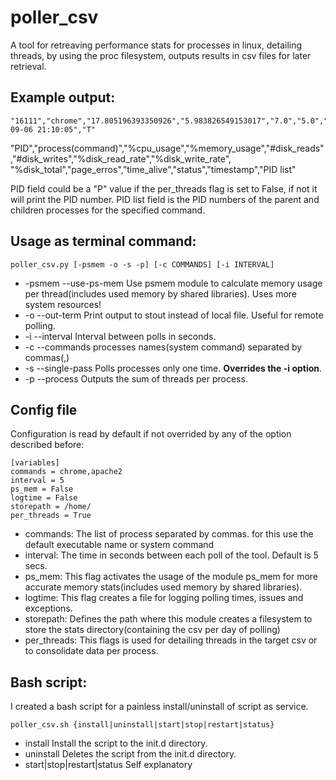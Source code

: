 poller_csv
==========

A tool for retreaving performance stats for processes in linux, detailing threads, by using the proc filesystem,
outputs results in csv files for later retrieval.

Example output:
---------------

```
"16111","chrome","17.805196393350926","5.983826549153017","7.0","5.0","0.0","0.0","0.0","1.0","16518.379999999997","S","2014-09-06 21:10:05","T"

```
"PID","process(command)","%cpu_usage","%memory_usage","#disk_reads","#disk_writes","%disk_read_rate","%disk_write_rate",
"%disk_total","page_erros","time_alive","status","timestamp","PID list"

PID field could be a "P" value if the per_threads flag is set to False, if not it will print the PID number.
PID list field is the PID numbers of the parent and children processes for the specified command.


Usage as terminal command:
--------------------------

```
poller_csv.py [-psmem -o -s -p] [-c COMMANDS] [-i INTERVAL]

```
* -psmem --use-ps-mem Use psmem module to calculate memory usage per thread(includes used memory by shared libraries). Uses more system resources!
* -o --out-term Print output to stout instead of local file. Useful for remote polling.
* -i --interval Interval between polls in seconds.
* -c --commands processes names(system command) separated by commas(,)
* -s --single-pass Polls processes only one time. **Overrides the -i option**.
* -p --process Outputs the sum of threads per process.


Config file
-----------

Configuration is read by default if not overrided by any of the option described before:

```
[variables]
commands = chrome,apache2
interval = 5
ps_mem = False
logtime = False
storepath = /home/
per_threads = True

```

* commands: The list of process separated by commas. for this use the default executable name or system command
* interval: The time in seconds between each poll of the tool. Default is 5 secs.
* ps_mem: This flag activates the usage of the module ps_mem for more accurate memory stats(includes used memory by shared libraries).
* logtime: This flag creates a file for logging polling times, issues and exceptions.
* storepath: Defines the path where this module creates a filesystem to store the stats directory(containing the csv per day of polling)
* per_threads: This flags is used for detailing threads in the target csv or to consolidate data per process.


Bash script:
------------

I created a bash script for a painless install/uninstall of script as service.

```
poller_csv.sh {install|uninstall|start|stop|restart|status}

```

* install Install the script to the init.d directory.
* uninstall Deletes the script from the init.d directory.
* start|stop|restart|status Self explanatory